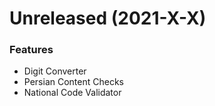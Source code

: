 # Unreleased (2021-X-X)
### Features
* Digit Converter
* Persian Content Checks
* National Code Validator
